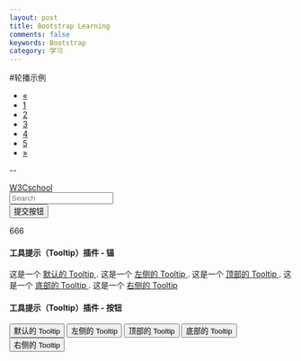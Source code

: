 ```yaml
---
layout: post
title: Bootstrap Learning
comments: false
keywords: Bootstrap
category: 学习
---
```

#轮播示例
<ul class="pagination">
  <li><a href="#">&laquo;</a></li>
  <li><a href="#">1</a></li>
  <li><a href="#">2</a></li>
  <li><a href="#">3</a></li>
  <li><a href="#">4</a></li>
  <li><a href="#">5</a></li>
  <li><a href="#">&raquo;</a></li>
</ul>

--
<nav class="navbar navbar-default" role="navigation">
   <div class="navbar-header">
      <a class="navbar-brand" href="#">W3Cschool</a>
   </div>
   <div>
      <form class="navbar-form navbar-left" role="search">
         <div class="form-group">
            <input type="text" class="form-control" placeholder="Search">
         </div>
         <button type="submit" class="btn btn-default">提交按钮</button>
      </form>    
   </div>
</nav>
666
<h4>工具提示（Tooltip）插件 - 锚</h4>
这是一个 <a href="#" class="tooltip-test" data-toggle="tooltip" 
   title="默认的 Tooltip">
   默认的 Tooltip
</a>.
这是一个 <a href="#" class="tooltip-test" data-toggle="tooltip" 
   data-placement="left" title="左侧的 Tooltip">
   左侧的 Tooltip
</a>.
这是一个 <a href="#" data-toggle="tooltip" data-placement="top" 
   title="顶部的 Tooltip">
   顶部的 Tooltip
</a>.
这是一个 <a href="#" data-toggle="tooltip" data-placement="bottom" 
   title="底部的 Tooltip">
   底部的 Tooltip
</a>.
这是一个 <a href="#" data-toggle="tooltip" data-placement="right" 
   title="右侧的 Tooltip">
   右侧的 Tooltip
</a>

<br>

<h4>工具提示（Tooltip）插件 - 按钮</h4>
<button type="button" class="btn btn-default" data-toggle="tooltip" 
   title="默认的 Tooltip">
   默认的 Tooltip
</button>
<button type="button" class="btn btn-default" data-toggle="tooltip" 
   data-placement="left" title="左侧的 Tooltip">
   左侧的 Tooltip
</button>
<button type="button" class="btn btn-default" data-toggle="tooltip" 
   data-placement="top" title="顶部的 Tooltip">
   顶部的 Tooltip
</button>
<button type="button" class="btn btn-default" data-toggle="tooltip" 
   data-placement="bottom" title="底部的 Tooltip">
   底部的 Tooltip
</button>
<button type="button" class="btn btn-default" data-toggle="tooltip" 
   data-placement="right" title="右侧的 Tooltip">
   右侧的 Tooltip
</button>

<script>
  $(function () { $("[data-toggle='tooltip']").tooltip(); });
</script>
